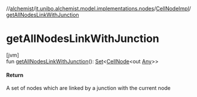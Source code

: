 //[alchemist](../../../index.md)/[it.unibo.alchemist.model.implementations.nodes](../index.md)/[CellNodeImpl](index.md)/[getAllNodesLinkWithJunction](get-all-nodes-link-with-junction.md)

# getAllNodesLinkWithJunction

[jvm]\
fun [getAllNodesLinkWithJunction](get-all-nodes-link-with-junction.md)(): [Set](https://docs.oracle.com/javase/8/docs/api/java/util/Set.html)<[CellNode](../../it.unibo.alchemist.model.interfaces/-cell-node/index.md)<out [Any](https://kotlinlang.org/api/latest/jvm/stdlib/kotlin/-any/index.html)>>

#### Return

A set of nodes which are linked by a junction with the current node
